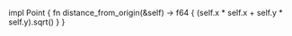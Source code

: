 impl Point {
    fn distance_from_origin(&self) -> f64 {
        (self.x * self.x + self.y * self.y).sqrt()
    }
}
